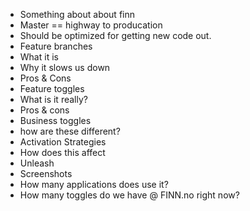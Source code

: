 - Something about about finn
 - Master == highway to producation
 - Should be optimized for getting new code out.
- Feature branches
 - What it is
 - Why it slows us down
 - Pros & Cons
- Feature toggles
 - What is it really?
 - Pros & cons
- Business toggles
 - how are these different?
- Activation Strategies
 - How does this affect
- Unleash
 - Screenshots
 - How many applications does use it?
 - How many toggles do we have @ FINN.no right now?
